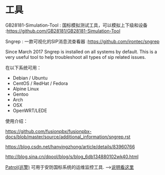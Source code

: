 # 工具


GB28181-Simulation-Tool : 国标模拟测试工具，可以模拟上下级和设备 :https://github.com/GB28181/GB28181-Simulation-Tool 

Sngrep : 一款可视化的SIP消息流查看器 :https://github.com/irontec/sngrep

Since March 2017 Sngrep is installed on all systems by default. This is a very useful tool to help troubleshoot all types of sip related issues.

在以下系统可用：

- Debian / Ubuntu
- CentOS / RedHat / Fedora
- Alpine Linux
- Gentoo
- Arch
- OSX
- OpenWRT/LEDE

使用介绍：

https://github.com/fusionpbx/fusionpbx-docs/blob/master/source/additional_information/sngrep.rst

https://blog.csdn.net/hanyingzhong/article/details/83960766

http://blog.sina.cn/dpool/blog/s/blog_6db134880102wk40.html

[Patrol(巡警)](https://github.com/lonelygo/patrol) 可用于安防国标系统的运维监控工具. -->[说明看这里](https://github.com/ccevan/patrol/wiki/%E8%A7%86%E9%A2%91%E5%B9%B3%E5%8F%B0%E7%99%BB%E5%BD%95%E4%BF%A1%E6%81%AFapi)
